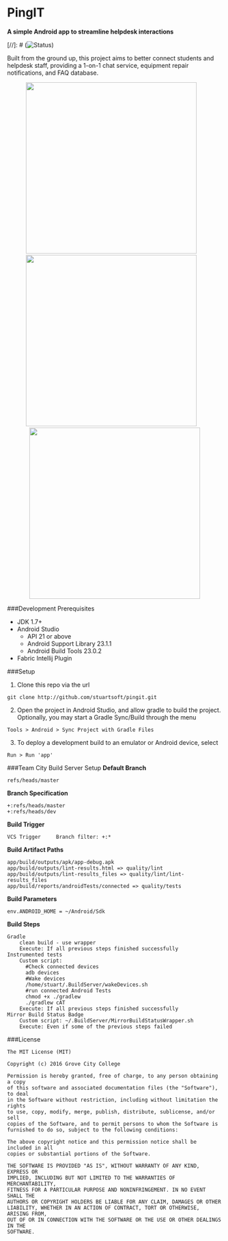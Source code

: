 # PingIT

**A simple Android app to streamline helpdesk interactions**

[//]: # (![Status](https://www.dropbox.com/s/vmmlgcykl2wvbim/pingitstatus.png?dl=1))

Built from the ground up, this project aims to better connect students and helpdesk staff, providing a 1-on-1 chat service, equipment repair notifications, and FAQ database.

<p align="center"><img title="" src="https://github.com/stuartsoft/PingIT/raw/master/misc/sample.png" height="400"/>&nbsp;&nbsp;&nbsp;&nbsp;<img title="" src="https://github.com/stuartsoft/PingIT/raw/master/misc/demo.gif" height="400"/>&nbsp;&nbsp;&nbsp;&nbsp;<img title="" src="https://github.com/stuartsoft/PingIT/raw/master/misc/sample2.png" height="400"/></p>

###Development Prerequisites
* JDK 1.7+
* Android Studio
  * API 21 or above
  * Android Support Library 23.1.1
  * Android Build Tools 23.0.2
* Fabric Intellij Plugin

###Setup
1. Clone this repo via the url

  ```
  git clone http://github.com/stuartsoft/pingit.git
  ```
2. Open the project in Android Studio, and allow gradle to build the project. Optionally, you may start a Gradle Sync/Build through the menu

  ```
  Tools > Android > Sync Project with Gradle Files
  ```
3. To deploy a development build to an emulator or Android device, select

  ```
  Run > Run 'app'
  ```

###Team City Build Server Setup
  **Default Branch**
  ```
  refs/heads/master
  ```
  **Branch Specification**
  ```
  +:refs/heads/master
  +:refs/heads/dev
  ```
  **Build Trigger**
  ```
  VCS Trigger     Branch filter: +:*
  ```
  **Build Artifact Paths**
  ```
  app/build/outputs/apk/app-debug.apk
  app/build/outputs/lint-results.html => quality/lint
  app/build/outputs/lint-results_files => quality/lint/lint-results_files
  app/build/reports/androidTests/connected => quality/tests
  ```
  **Build Parameters**
  ```
  env.ANDROID_HOME = ~/Android/Sdk
  ```
  **Build Steps**
  ```
  Gradle
      clean build - use wrapper
      Execute: If all previous steps finished successfully
  Instrumented tests
      Custom script:
        #Check connected devices
        adb devices
        #Wake devices
        /home/stuart/.BuildServer/wakeDevices.sh
        #run connected Android Tests
        chmod +x ./gradlew
        ./gradlew cAT
      Execute: If all previous steps finished successfully
  Mirror Build Status Badge
      Custom script: ~/.BuildServer/MirrorBuildStatusWrapper.sh
      Execute: Even if some of the previous steps failed
  ```
###License
```
The MIT License (MIT)

Copyright (c) 2016 Grove City College

Permission is hereby granted, free of charge, to any person obtaining a copy
of this software and associated documentation files (the "Software"), to deal
in the Software without restriction, including without limitation the rights
to use, copy, modify, merge, publish, distribute, sublicense, and/or sell
copies of the Software, and to permit persons to whom the Software is
furnished to do so, subject to the following conditions:

The above copyright notice and this permission notice shall be included in all
copies or substantial portions of the Software.

THE SOFTWARE IS PROVIDED "AS IS", WITHOUT WARRANTY OF ANY KIND, EXPRESS OR
IMPLIED, INCLUDING BUT NOT LIMITED TO THE WARRANTIES OF MERCHANTABILITY,
FITNESS FOR A PARTICULAR PURPOSE AND NONINFRINGEMENT. IN NO EVENT SHALL THE
AUTHORS OR COPYRIGHT HOLDERS BE LIABLE FOR ANY CLAIM, DAMAGES OR OTHER
LIABILITY, WHETHER IN AN ACTION OF CONTRACT, TORT OR OTHERWISE, ARISING FROM,
OUT OF OR IN CONNECTION WITH THE SOFTWARE OR THE USE OR OTHER DEALINGS IN THE
SOFTWARE.
```

